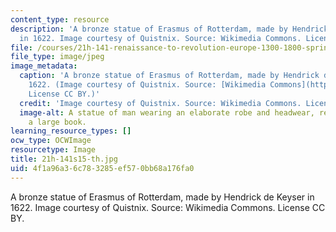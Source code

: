 ```yaml
---
content_type: resource
description: 'A bronze statue of Erasmus of Rotterdam, made by Hendrick de Keyser
  in 1622. Image courtesy of Quistnix. Source: Wikimedia Commons. License CC BY.'
file: /courses/21h-141-renaissance-to-revolution-europe-1300-1800-spring-2015/4f1a96a36c783285ef570bb68a176fa0_21h-141s15-th.jpg
file_type: image/jpeg
image_metadata:
  caption: 'A bronze statue of Erasmus of Rotterdam, made by Hendrick de Keyser in
    1622. (Image courtesy of Quistnix. Source: [Wikimedia Commons](https://commons.wikimedia.org/wiki/File:Rotterdam_standbeeld_Erasmus.jpg).
    License CC BY.)'
  credit: 'Image courtesy of Quistnix. Source: Wikimedia Commons. License CC BY.'
  image-alt: A statue of man wearing an elaborate robe and headwear, reading from
    a large book.
learning_resource_types: []
ocw_type: OCWImage
resourcetype: Image
title: 21h-141s15-th.jpg
uid: 4f1a96a3-6c78-3285-ef57-0bb68a176fa0
---
```

A bronze statue of Erasmus of Rotterdam, made by Hendrick de Keyser in 1622. Image courtesy of Quistnix. Source: Wikimedia Commons. License CC BY.